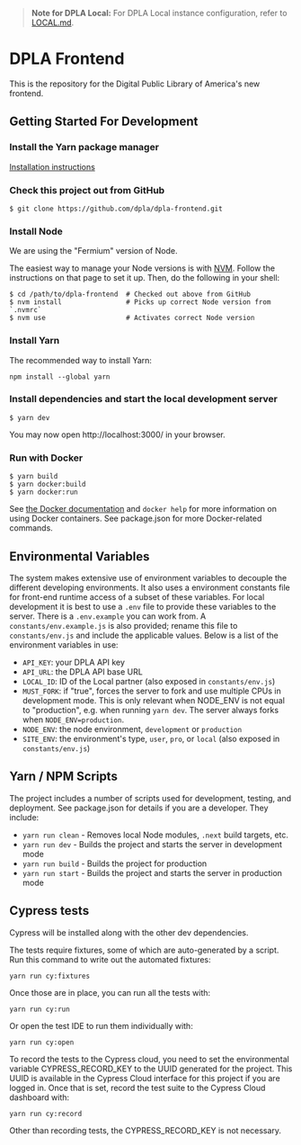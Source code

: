 > **Note for DPLA Local:** For DPLA Local instance configuration, refer to [LOCAL.md](LOCAL.md).

# DPLA Frontend

This is the repository for the Digital Public Library of America's new frontend.


## Getting Started For Development

### Install the Yarn package manager

[Installation instructions](https://yarnpkg.com/en/docs/install)

### Check this project out from GitHub

```
$ git clone https://github.com/dpla/dpla-frontend.git
```

### Install Node

We are using the "Fermium" version of Node.

The easiest way to manage your Node versions is with
[NVM](https://github.com/creationix/nvm). Follow the instructions on that page
to set it up. Then, do the following in your shell:

```
$ cd /path/to/dpla-frontend  # Checked out above from GitHub
$ nvm install                # Picks up correct Node version from `.nvmrc`
$ nvm use                    # Activates correct Node version
```

### Install Yarn

The recommended way to install Yarn:

```npm install --global yarn```

### Install dependencies and start the local development server

```
$ yarn dev
```

You may now open http://localhost:3000/ in your browser.

### Run with Docker

```
$ yarn build
$ yarn docker:build
$ yarn docker:run
```

See [the Docker documentation](https://docs.docker.com/) and `docker help` for
more information on using Docker containers. See package.json for more
Docker-related commands.

## Environmental Variables

The system makes extensive use of environment variables to decouple the different developing environments. It also uses a environment constants file for front-end runtime access of a subset of these variables. For local development it is best to use a `.env` file to provide these variables to the server. There is a `.env.example` you can work from. A `constants/env.example.js` is also provided; rename this file to `constants/env.js` and include the applicable values. Below is a list of the environment variables in use:

- `API_KEY`: your DPLA API key
- `API_URL`: the DPLA API base URL
- `LOCAL_ID`: ID of the Local partner (also exposed in `constants/env.js`)
- `MUST_FORK`: if "true", forces the server to fork and use multiple CPUs in
  development mode. This is only relevant when NODE_ENV is not equal to
  "production", e.g. when running `yarn dev`. The server always forks when
  `NODE_ENV=production`.
- `NODE_ENV`: the node environment, `development` or `production`
- `SITE_ENV`: the environment's type, `user`, `pro`, or `local` (also exposed in `constants/env.js`)


## Yarn / NPM Scripts

The project includes a number of scripts used for development, testing, and deployment. See package.json for details if you are a developer. They include:

- `yarn run clean` - Removes local Node modules, `.next` build targets, etc.
- `yarn run dev` - Builds the project and starts the server in development mode
- `yarn run build` - Builds the project for production
- `yarn run start` - Builds the project and starts the server in production mode


## Cypress tests

Cypress will be installed along with the other dev dependencies. 

The tests require fixtures, some of which are auto-generated by a script. Run this command to write out the automated fixtures:

```yarn run cy:fixtures```

Once those are in place, you can run all the tests with:

```yarn run cy:run```

Or open the test IDE to run them individually with:

```yarn run cy:open```

To record the tests to the Cypress cloud, you need to set the environmental variable CYPRESS_RECORD_KEY to the UUID generated for the project. This UUID is available in the Cypress Cloud interface for this project if you are logged in. Once that is set, record the test suite to the Cypress Cloud dashboard with:

```yarn run cy:record```

Other than recording tests, the CYPRESS_RECORD_KEY is not necessary.
